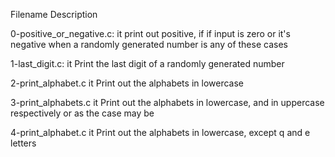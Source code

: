 Filename                 	Description

0-positive_or_negative.c:	it print out  positive, if if input is  zero or it's negative when a randomly generated number is any of these cases

1-last_digit.c:			it Print the last digit of a randomly generated number

2-print_alphabet.c	        it Print out  the alphabets in lowercase

3-print_alphabets.c	        it Print out  the alphabets in lowercase, and  in uppercase respectively or as the case may be

4-print_alphabet.c	        it Print out  the alphabets in lowercase, except q and e letters
